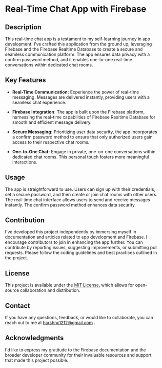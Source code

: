 # Real-Time Chat App with Firebase

## Description

This real-time chat app is a testament to my self-learning journey in app development. I've crafted this application from the ground up, leveraging Firebase and the Firebase Realtime Database to create a secure and seamless communication platform. The app ensures data privacy with a confirm password method, and it enables one-to-one real-time conversations within dedicated chat rooms.

## Key Features

- **Real-Time Communication:** Experience the power of real-time messaging. Messages are delivered instantly, providing users with a seamless chat experience.

- **Firebase Integration:** The app is built upon the Firebase platform, harnessing the real-time capabilities of Firebase Realtime Database for smooth and efficient message delivery.

- **Secure Messaging:** Prioritizing user data security, the app incorporates a confirm password method to ensure that only authorized users gain access to their respective chat rooms.

- **One-to-One Chat:** Engage in private, one-on-one conversations within dedicated chat rooms. This personal touch fosters more meaningful interactions.

## Usage

The app is straightforward to use. Users can sign up with their credentials, set a secure password, and then create or join chat rooms with other users. The real-time chat interface allows users to send and receive messages instantly. The confirm password method enhances data security.

## Contribution

I've developed this project independently by immersing myself in documentation and articles related to app development and Firebase. I encourage contributors to join in enhancing the app further. You can contribute by reporting issues, suggesting improvements, or submitting pull requests. Please follow the coding guidelines and best practices outlined in the project.

## License

This project is available under the [MIT License](link-to-license), which allows for open-source collaboration and distribution.

## Contact

If you have any questions, feedback, or would like to collaborate, you can reach out to me at harshnc1212@gmail.com .

## Acknowledgments

I'd like to express my gratitude to the Firebase documentation and the broader developer community for their invaluable resources and support that made this project possible.

